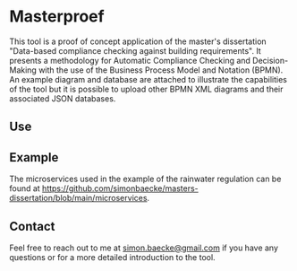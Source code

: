 # Masterproef
This tool is a proof of concept application of the master's dissertation "Data-based compliance checking against building requirements". It presents a methodology for Automatic Compliance Checking and Decision-Making with the use of the Business Process Model and Notation (BPMN). An example diagram and database are attached to illustrate the capabilities of the tool but it is possible to upload other BPMN XML diagrams and their associated JSON databases.

## Use

## Example
The microservices used in the example of the rainwater regulation can be found at https://github.com/simonbaecke/masters-dissertation/blob/main/microservices.

## Contact
Feel free to reach out to me at simon.baecke@gmail.com if you have any questions or for a more detailed introduction to the tool.
